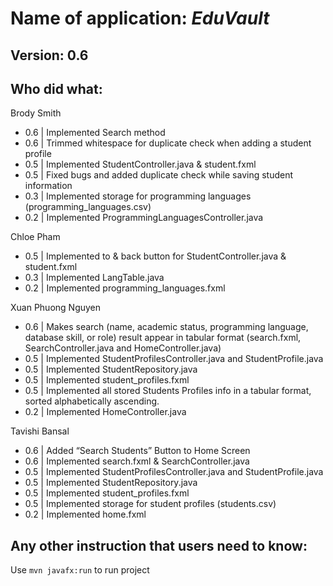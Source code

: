 # Name of application: *EduVault*

## Version: 0.6

## Who did what:

Brody Smith

- 0.6 | Implemented Search method
- 0.6 | Trimmed whitespace for duplicate check when adding a student profile
- 0.5 | Implemented StudentController.java & student.fxml
- 0.5 | Fixed bugs and added duplicate check while saving student information
- 0.3 | Implemented storage for programming languages (programming_languages.csv)
- 0.2 | Implemented ProgrammingLanguagesController.java

Chloe Pham

- 0.5 | Implemented to & back button for StudentController.java & student.fxml
- 0.3 | Implemented LangTable.java
- 0.2 | Implemented programming_languages.fxml

Xuan Phuong Nguyen

- 0.6 | Makes search (name, academic status, programming language, database skill, or role) result appear in tabular format (search.fxml, SearchController.java and HomeController.java)
- 0.5 | Implemented StudentProfilesController.java and StudentProfile.java
- 0.5 | Implemented StudentRepository.java
- 0.5 | Implemented student_profiles.fxml
- 0.5 | Implemented all stored Students Profiles info in a tabular format, sorted alphabetically ascending.
- 0.2 | Implemented HomeController.java

Tavishi Bansal

- 0.6 | Added “Search Students” Button to Home Screen
- 0.6 | Implemented search.fxml & SearchController.java
- 0.5 | Implemented StudentProfilesController.java and StudentProfile.java
- 0.5 | Implemented StudentRepository.java
- 0.5 | Implemented student_profiles.fxml
- 0.5 | Implemented storage for student profiles (students.csv)
- 0.2 | Implemented home.fxml

## Any other instruction that users need to know:

Use `mvn javafx:run` to run project
